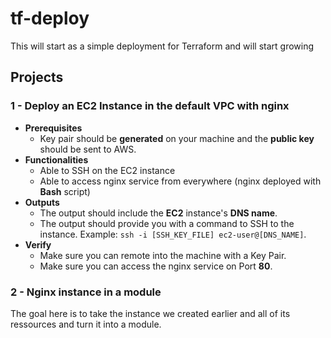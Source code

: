 # tf-deploy
This will start as a simple deployment for Terraform and will start growing

## Projects
### 1 - Deploy an EC2 Instance in the default VPC with nginx
- **Prerequisites**
    - Key pair should be **generated** on your machine and the **public key** should be sent to AWS.
- **Functionalities**
    - Able to SSH on the EC2 instance
    - Able to access nginx service from everywhere (nginx deployed with **Bash** script)
- **Outputs**
    - The output should include the **EC2** instance's **DNS name**.
    - The output should provide you with a command to SSH to the instance. Example: `ssh -i [SSH_KEY_FILE] ec2-user@[DNS_NAME]`.
 - **Verify**
    - Make sure you can remote into the machine with a Key Pair.
    - Make sure you can access the nginx service on Port **80**.


### 2 - Nginx instance in a module
The goal here is to take the instance we created earlier and all of its ressources and turn it into a module.